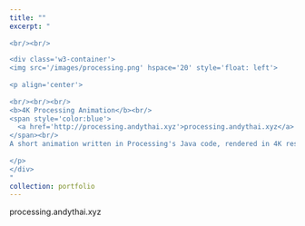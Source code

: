```yaml
---
title: ""
excerpt: "  
  
<br/><br/>

<div class='w3-container'>
<img src='/images/processing.png' hspace='20' style='float: left'>
  
<p align='center'>
  
<br/><br/><br/>
<b>4K Processing Animation</b><br/>
<span style='color:blue'>
  <a href='http://processing.andythai.xyz'>processing.andythai.xyz</a>
</span><br/>
A short animation written in Processing's Java code, rendered in 4K resolution.<br/>
  
</p>
</div>
"
collection: portfolio
---
```


processing.andythai.xyz
